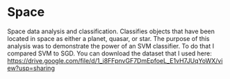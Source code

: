 # Space
Space data analysis and classification. Classifies objects that have been located in space as either a planet, quasar, or star. The purpose of this analysis was to demonstrate the power of an SVM classifier. To do that I compared SVM to SGD. You can download the dataset that I used here: https://drive.google.com/file/d/1_i8FFpnvGF7DmEpfoeL_E1vH7JUqYoWX/view?usp=sharing
